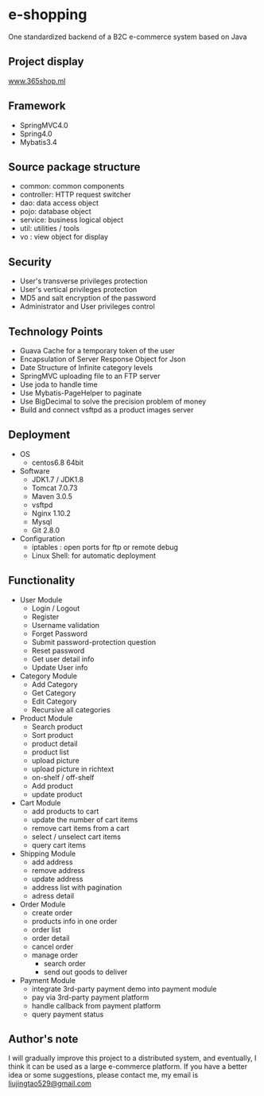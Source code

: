 # e-shopping
One standardized backend of a B2C e-commerce system based on Java
## Project display
www.365shop.ml
## Framework
- SpringMVC4.0
- Spring4.0
- Mybatis3.4

## Source package structure
- common: common components
- controller: HTTP request switcher
- dao: data access object
- pojo: database object
- service: business logical object
- util: utilities / tools
- vo : view object for display

## Security
- User's transverse privileges protection
- User's vertical privileges protection
- MD5 and salt encryption of the password
- Administrator and User privileges control

## Technology Points
- Guava Cache for a temporary token of the user
- Encapsulation of Server Response Object for Json
- Date Structure of Infinite category levels
- SpringMVC uploading file to an FTP server
- Use joda to handle time
- Use Mybatis-PageHelper to paginate
- Use BigDecimal to solve the precision problem of money
- Build and connect vsftpd as a product images server

## Deployment
- OS
    - centos6.8 64bit
- Software
    - JDK1.7 / JDK1.8
    - Tomcat 7.0.73
    - Maven 3.0.5
    - vsftpd
    - Nginx 1.10.2
    - Mysql
    - Git 2.8.0
- Configuration
    - iptables : open ports for ftp or remote debug
    - Linux Shell: for automatic deployment

## Functionality
- User Module
    - Login / Logout
    - Register
    - Username validation
    - Forget Password
    - Submit password-protection question
    - Reset password
    - Get user detail info
    - Update User info
- Category Module
    - Add Category
    - Get Category
    - Edit Category
    - Recursive all categories
- Product Module
    - Search product
    - Sort product
    - product detail
    - product list
    - upload picture
    - upload picture in richtext
    - on-shelf / off-shelf
    - Add product
    - update product
- Cart Module
    - add products to cart
    - update the number of cart items
    - remove cart items from a cart
    - select / unselect cart items
    - query cart items
- Shipping Module
    - add address
    - remove address
    - update address
    - address list with pagination
    - adress detail
- Order Module
    - create order
    - products info in one order
    - order list
    - order detail
    - cancel order
    - manage order
        - search order
        - send out goods to deliver
- Payment Module
    - integrate 3rd-party payment demo into payment module
    - pay via 3rd-party payment platform
    - handle callback from payment platform
    - query payment status

## Author's note
I will gradually improve this project to a distributed system, and eventually, I think it can be used as a large e-commerce platform. If you have a better idea or some suggestions, please contact me, my email is liujingtao529@gmail.com


